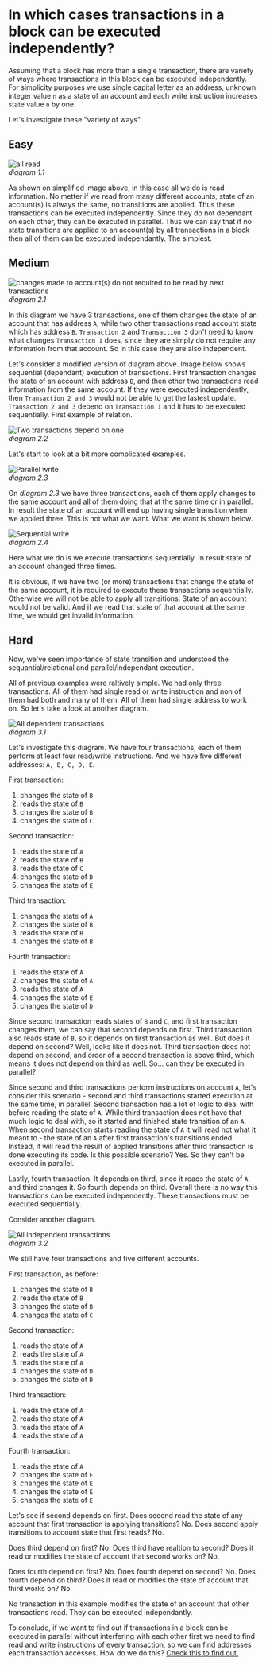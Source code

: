 # In which cases transactions in a block can be executed independently?

Assuming that a block has more than a single transaction, there are variety of ways where transactions in this block can be executed independently. For simplicity purposes we use single capital letter as an address,  unknown integer value `n` as a state of an account and each write instruction increases state value `n` by one.

Let's investigate these "variety of ways".

## Easy

![all read](../images/all_read.jpg)\
*diagram 1.1*

As shown on simplified image above, in this case all we do is read information. No metter if we read from many different  accounts, state of an account(s) is always the same, no transitions are applied. Thus these transactions can be executed independently. Since they do not dependant on each other, they can be executed in parallel. Thus we can say that if no state transitions are applied to an account(s) by all transactions in a block then all of them can be executed independantly. The simplest.

## Medium

![changes made to account(s) do not required to be read by next transactions](../images/no_depend_read_1.jpg)\
*diagram 2.1*


In this diagram we have 3 transactions, one of them changes the state of an account that has address `A`, while two other transactions read account state which has address `B`. `Transaction 2` and `Transaction 3` don't need to know what changes `Transaction 1` does, since they are simply do not require any information from that account. So in this case they are also independent.

Let's consider a modified version of diagram above. Image below shows sequential (dependant) execution of transactions. First transaction changes the state of an account with address `B`, and then other two transactions read information from the same account. If they were executed independently, then `Transaction 2 and 3` would not be able to get the lastest update. `Transaction 2 and 3` depend on `Transaction 1` and it has to be executed sequentially. First example of relation.

![Two transactions depend on one](../images/depend_exec_1.jpg)\
*diagram 2.2*


Let's start to look at a bit more complicated examples.

![Parallel write](../images/parallel_write_1.jpg)\
*diagram 2.3*

On *diagram 2.3* we have three transactions, each of them apply changes to the same account and all of them doing that at the same time or in parallel. In result the state of an account will end up having single transition when we applied three. This is not what we want. What we want is shown below.

![Sequential write](../images/sequential_write_1.jpg)\
*diagram 2.4*

Here what we do is we execute transactions sequentially. In result state of an account changed three times.

It is obvious, if we have two (or more) transactions that change the state of the same account, it is required to execute these transactions sequentially. Otherwise we will not be able to apply all transitions. State of an account would not be valid. And if we read that state of that account at the same time, we would get invalid information. 

## Hard
Now, we've seen importance of state transition and understood the sequantial/relational and parallel/independant execution. 

All of previous examples were raltively simple. We had only three transactions. All of them had single read or write instruction and non of them had both and many of them. All of them had single address to work on. So let's take a look at another diagram.

![All dependent transactions](../images/complicated_1.jpg)\
*diagram 3.1*

Let's investigate this diagram. We have four transactions, each of them perform at least four read/write instructions. And we have five different addresses: `A, B, C, D, E`. 

First transaction:
1. changes the state of `B`
2. reads the state of `B`
3. changes the state of `B`
4. changes the state of `C`

Second transaction:
1. reads the state of `A`
2. reads the state of `B`
3. reads the state of `C`
4. changes the state of `D`
5. changes the state of `E`

Third transaction:
1. changes the state of `A`
2. changes the state of `B`
3. reads the state of `B`
4. changes the state of `B`

Fourth transaction:
1. reads the state of `A`
2. changes the state of `A`
3. reads the state of `A`
4. changes the state of `E`
5. changes the state of `D`

Since second transaction reads states of `B` and `C`, and first transaction changes them, we can say that second depends on first. Third transaction also reads state of `B`, so it depends on first transaction as well. But does it depend on second? Well, looks like it does not. Third transaction does not depend on second, and order of a second transaction is above third, which means it does not depend on third as well. So... can they be executed in parallel? 

Since second and third transactions perform instructions on account `A`, let's consider this scenario - second and third transactions started execution at the same time, in parallel. Second transaction has a lot of logic to deal with before reading the state of `A`. While third transaction does not have that much logic to deal with, so it started and finished state transition of an `A`.
When second transaction starts reading the state of `A` it will read not what it meant to - the state of an `A` after first transaction's transitions ended. Instead, it will read the result of applied transitions after third transaction is done executing its code. Is this possible scenario? Yes. So they can't be executed in parallel. 

Lastly, fourth transaction. It depends on third, since it reads the state of `A` and third changes it. So fourth depends on third. Overall there is no way this transactions can be executed independently. These transactions must be executed sequentially.

Consider another diagram.

![All independent transactions](../images/all_independent.jpg)\
*diagram 3.2*

We still have four transactions and five different accounts. 

First transaction, as before:
1. changes the state of `B`
2. reads the state of `B`
3. changes the state of `B`
4. changes the state of `C`

Second transaction:
1. reads the state of `A`
2. reads the state of `A`
3. reads the state of `A`
4. changes the state of `D`
5. changes the state of `D`

Third transaction:
1. reads the state of `A`
2. reads the state of `A`
3. reads the state of `A`
4. reads the state of `A`

Fourth transaction:
1. reads the state of `A`
2. changes the state of `E`
3. changes the state of `E`
4. changes the state of `E`
5. changes the state of `E`

Let's see if second depends on first. Does second read the state of any account that first transaction is applying transitions? No. Does second apply transitions to account state that first reads? No.

Does third depend on first? No.
Does third have realtion to second? Does it read or modifies the state of account that second works on? No.

Does fourth depend on first? No. Does fourth depend on second? No.
Does fourth depend on third? Does it read or modifies the state of account that third works on? No.

No transaction in this example modifies the state of an account that other transactions read. They can be executed independantly.

To conclude, if we want to find out if transactions in a block can be executed in parallel without interfering with each other first we need to find read and write instructions of every transaction, so we can find addresses each transaction accesses. How do we do this? [Check this to find out.](/docs/02_instructions.md)  